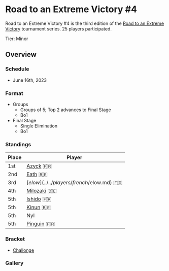 # Road to an Extreme Victory #4

Road to an Extreme Victory #4 is the third edition of the [Road to an Extreme Victory](rtaxvmain.md) tournament series.
25 players participated.

Tier: Minor

## Overview

### Schedule
- June 16th, 2023

### Format
- Groups
  - Groups of 5; Top 2 advances to Final Stage
  - Bo1
- Final Stage
  - Single Elimination
  - Bo1

### Standings

|Place|Player|
|-|-|
|1st|[Azyck](../../players/french/azyck.md) :fr:|
|2nd|[Eath](../../players/belgian/eath.md) :belgium:|
|3rd|[$elow](../../players/french/$elow.md) :fr:|
|4th|[Milozaki](../../players/german/milozaki.md) :de:|
|5th|[Ishido](../../players/french/ishido.md) :fr:|
|5th|[Kinun](../../players/belgian/kinun.md) :belgium:|
|5th|Nyl|
|5th|[Pinguin](../../players/french/pinguin.md) :fr:|

### Bracket
- [Challonge](https://challonge.com/e3d9rnlv)

### Gallery

